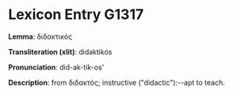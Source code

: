 # Lexicon Entry G1317

**Lemma**: διδακτικός

**Transliteration (xlit)**: didaktikós

**Pronunciation**: did-ak-tik-os'

**Description**:
from διδακτός; instructive ("didactic"):--apt to teach.
